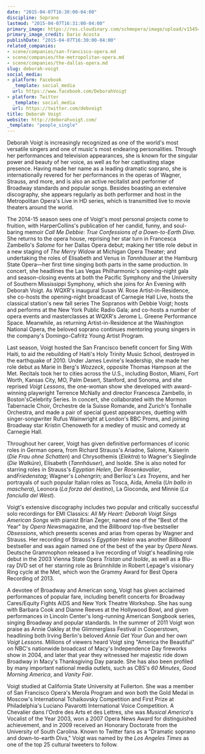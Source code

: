 ```yaml
---
date: "2015-04-07T16:30:00-04:00"
discipline: Soprano
lastmod: "2015-04-07T16:31:00-04:00"
primary_image: https://res.cloudinary.com/schmopera/image/upload/v1545409169/media/webhook-uploads/1428438597000/DeborahVoigt-pc-DarioAcosta.jpg.jpg
primary_image_credit: Dario Acosta
publishDate: "2015-04-07T16:30:00-04:00"
related_companies:
- scene/companies/san-francisco-opera.md
- scene/companies/the-metropolitan-opera.md
- scene/companies/the-dallas-opera.md
slug: deborah-voigt
social_media:
- platform: Facebook
  _template: social_media
  url: https://www.facebook.com/DeborahVoigt
- platform: Twitter
  _template: social_media
  url: https://twitter.com/debvoigt
title: Deborah Voigt
website: http://deborahvoigt.com/
_template: "people_single"
---
```


<p>
	Deborah Voigt is increasingly recognized as one of the world's most versatile singers and one of music's most endearing personalities. Through her performances and television appearances, she is known for the singular power and beauty of her voice, as well as for her captivating stage presence. Having made her name as a leading dramatic soprano, she is internationally revered for her performances in the operas of Wagner, Strauss, and more, and is also an active recitalist and performer of Broadway standards and popular songs. Besides boasting an extensive discography, she appears regularly as both performer and host in the Metropolitan Opera's Live in HD series, which is transmitted live to movie theaters around the world.
</p>
<p>
	The 2014-15 season sees one of Voigt's most personal projects come to fruition, with HarperCollins's publication of her candid, funny, and soul-baring memoir <i>Call Me Debbie: True Confessions of a Down-to-Earth Diva</i>. She returns to the opera house, reprising her star turn in Francesca Zambello's <i>Salome</i> for her Dallas Opera debut; making her title role debut in a new staging of <i>The Merry Widow</i> at Michigan Opera Theater; and undertaking the roles of Elisabeth and Venus in <i>Tannhäuser</i> at the Hamburg State Opera—her first time singing both parts in the same production. In concert, she headlines the Las Vegas Philharmonic's opening-night gala and season-closing events at both the Pacific Symphony and the University of Southern Mississippi Symphony, which she joins for An Evening with Deborah Voigt. As WQXR's inaugural Susan W. Rose Artist-in-Residence, she co-hosts the opening-night broadcast of Carnegie Hall Live, hosts the classical station's new fall series The Sopranos with Debbie Voigt; hosts and performs at the New York Public Radio Gala; and co-hosts a number of opera events and masterclasses at WQXR's Jerome L. Greene Performance Space. Meanwhile, as returning Artist-in-Residence at the Washington National Opera, the beloved soprano continues mentoring young singers in the company's Domingo-Cafritz Young Artist Program.
</p>
<p>
	Last season, Voigt hosted the San Francisco benefit concert for Sing With Haiti, <span class="s1">to aid the rebuilding of Haiti's Holy Trinity Music School, destroyed in the earthquake of 2010</span>. Under James Levine's leadership, she made her role debut as Marie in Berg's <i>Wozzeck</i>, opposite Thomas Hampson at the Met. Recitals took her to cities across the U.S., including Boston, Miami, Fort Worth, Kansas City, MO, Palm Desert, Stanford, and Sonoma, and she reprised <i>Voigt Lessons</i>, the one-woman show she developed with award-winning playwright Terrence McNally and director Francesca Zambello, in Boston's<i></i>Celebrity Series. In concert, she collaborated with the Mormon Tabernacle Choir, Orchestre de la Suisse Romande, and Zurich's Tonhalle Orchestra, and made a pair of special guest appearances, duetting with singer-songwriter Rufus Wainwright at London's BBC Proms, and joining Broadway star Kristin Chenoweth for a medley of music and comedy at Carnegie Hall.
</p>
<p>
	Throughout her career, Voigt has given definitive performances of iconic roles in German opera, from Richard Strauss's Ariadne, Salome, Kaiserin (<i>Die</i> <i>Frau ohne Schatten</i>) and Chrysothemis (<i>Elektra</i>) to Wagner's Sieglinde (<i>Die Walküre</i>), Elisabeth (<i>Tannhäuser</i>), and Isolde. She is also noted for starring roles in Strauss's <i>Egyptian Helen</i>, <i>Der Rosenkavalier</i>, and<i>Friedenstag</i>; Wagner's <i>Lohengrin</i>; and Berlioz's <i>Les Troyens</i>, and her portrayals of such popular Italian roles as Tosca, Aida, Amelia (<i>Un ballo in maschera</i>), Leonora (<i>La forza del destino</i>), La Gioconda, and Minnie (<i>La fanciulla del West</i>).
</p>
<p>
	Voigt's extensive discography includes two popular and critically successful solo recordings for EMI Classics: <i>All My Heart: Deborah Voigt Sings American Songs</i> with pianist Brian Zeger, named one of the "Best of the Year" by <i>Opera News</i>magazine, and the <i>Billboard</i> top-five bestseller <i>Obsessions</i>, which presents scenes and arias from operas by Wagner and Strauss. Her recording of Strauss's<i> Egyptian Helen </i>was another <i>Billboard</i> bestseller and was again named one of the best of the year by <i>Opera News</i>. Deutsche Grammophon released a live recording of Voigt's headlining role debut in the 2003 Vienna State Opera <i>Tristan und Isolde</i>, as well as a Blu-ray DVD set of her starring role as Brünnhilde in Robert Lepage's visionary Ring cycle at the Met, which won the Grammy Award for Best Opera Recording of 2013.
</p>
<p>
	A devotee of Broadway and American song, Voigt has given acclaimed performances of popular fare, including benefit concerts for Broadway Cares/Equity Fights AIDS and New York Theatre Workshop. She has sung with Barbara Cook and Dianne Reeves at the Hollywood Bowl, and given performances in Lincoln Center's long-running American Songbook series, singing Broadway and popular standards. In the summer of 2011 Voigt won praise as Annie Oakley at the Glimmerglass Festival in Cooperstown, headlining both Irving Berlin's beloved <i>Annie Get Your Gun</i> and her own <i>Voigt Lessons</i>. Millions of viewers heard Voigt sing "America the Beautiful" on NBC's nationwide broadcast of Macy's Independence Day fireworks show in 2004, and later that year they witnessed her majestic ride down Broadway in Macy's Thanksgiving Day parade. She has also been profiled by many important national media outlets, such as CBS's <i>60 Minutes</i>, <i>Good Morning America</i>, and <i>Vanity Fair</i>.
</p>
<p>
	Voigt studied at California State University at Fullerton. She was a member of San Francisco Opera's Merola Program and won both the Gold Medal in Moscow's International Tchaikovsky Competition and First Prize at Philadelphia's Luciano Pavarotti International Voice Competition. A Chevalier dans l'Ordre des Arts et des Lettres, she was <i>Musical</i> <i>America</i>'s Vocalist of the Year 2003, won a 2007 Opera News Award for distinguished achievement, and in 2009 received an Honorary Doctorate from the University of South Carolina. Known to Twitter fans as a "Dramatic soprano and down-to-earth Diva," Voigt was named by the <i>Los Angeles Times</i> as one of the top 25 cultural tweeters to follow.
</p>
